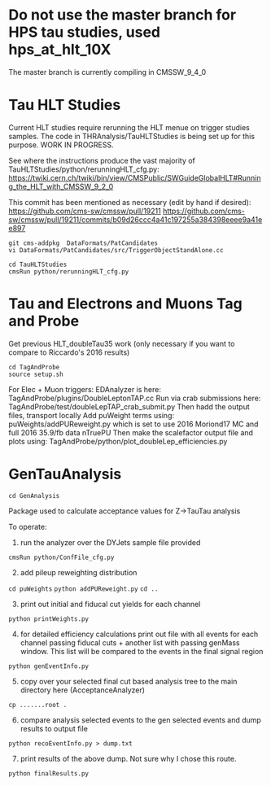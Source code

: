 # Do not use the master branch for HPS tau studies, used hps_at_hlt_10X

The master branch is currently compiling in CMSSW_9_4_0

# Tau HLT Studies
Current HLT studies require rerunning the HLT menue on trigger studies samples. The code in THRAnalysis/TauHLTStudies is being set up for this purpose. WORK IN PROGRESS.

See where the instructions produce the vast majority of TauHLTStudies/python/rerunningHLT_cfg.py:
    https://twiki.cern.ch/twiki/bin/view/CMSPublic/SWGuideGlobalHLT#Running_the_HLT_with_CMSSW_9_2_0


This commit has been mentioned as necessary (edit by hand if desired): 
    https://github.com/cms-sw/cmssw/pull/19211
    https://github.com/cms-sw/cmssw/pull/19211/commits/b09d26ccc4a41c197255a384398eeee9a41ee897
```
git cms-addpkg  DataFormats/PatCandidates
vi DataFormats/PatCandidates/src/TriggerObjectStandAlone.cc
```

```
cd TauHLTStudies
cmsRun python/rerunningHLT_cfg.py
```


# Tau and Electrons and Muons Tag and Probe
Get previous HLT_doubleTau35 work (only necessary if you want to compare
to Riccardo's 2016 results)

```
cd TagAndProbe
source setup.sh
```

For Elec + Muon triggers:
EDAnalyzer is here: TagAndProbe/plugins/DoubleLeptonTAP.cc
Run via crab submissions here: TagAndProbe/test/doubleLepTAP_crab_submit.py
Then hadd the output files, transport locally
Add puWeight terms using: puWeights/addPUReweight.py which is set to use 2016 Moriond17 MC and full 2016 35.9/fb data nTruePU
Then make the scalefactor output file and plots using: TagAndProbe/python/plot_doubleLep_efficiencies.py




# GenTauAnalysis

`cd GenAnalysis`

Package used to calculate acceptance values for Z->TauTau analysis

To operate:
1. run the analyzer over the DYJets sample file provided

`cmsRun python/ConfFile_cfg.py`

2. add pileup reweighting distribution

`cd puWeights`
`python addPUReweight.py`
`cd ..`

3. print out initial and fiducal cut yields for each channel

`python printWeights.py`

4. for detailed efficiency calculations print out file with all events for each channel passing fiducal cuts + another list with passing genMass window.  This list will be compared to the events in the final signal region

`python genEventInfo.py`

5. copy over your selected final cut based analysis tree to the main directory here (AcceptanceAnalyzer)

`cp .......root .`

6. compare analysis selected events to the gen selected events and dump results to output file

`python recoEventInfo.py > dump.txt`

7. print results of the above dump.  Not sure why I chose this route.

`python finalResults.py`
